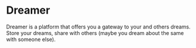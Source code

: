 # Dreamer

Dreamer is a platform that offers you a gateway to your and others dreams. Store your dreams, share with others (maybe you dream about the same with someone else).
